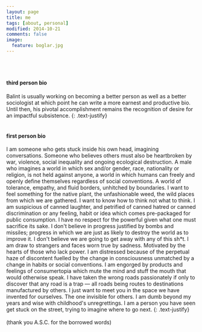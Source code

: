 ```yaml
---
layout: page
title: me
tags: [about, personal]
modified: 2014-10-21
comments: false
image:
  feature: boglar.jpg
---
```

<br><br>

#### third person bio

Balint is usually working on becoming a better person as well as a better sociologist at which point he can write a more earnest and productive bio. Until then, his pivotal accomplishment remains the recognition of desire for an impactful subsistence.
{: .text-justify}
<br><br>

#### first person bio		

I am someone who gets stuck inside his own head, imagining conversations. Someone who believes others must also be heartbroken by war, violence, social inequality and ongoing ecological destruction. A male who imagines a world in which sex and/or gender, race, nationality or religion, is not held against anyone, a world in which humans can freely and openly define themselves regardless of social conventions. A world of tolerance, empathy, and fluid borders, unhitched by boundaries. I want to feel something for the native plant, the unfashionable weed, the wild places from which we are gathered. I want to know how to think not what to think. I am suspicious of canned laughter, and petrified of canned hatred or canned discrimination or any feeling, habit or idea which comes pre-packaged for public consumption. I have no respect for the powerful given what one must sacrifice its sake. I don't believe in progress justified by bombs and missiles; progress in which we are just as likely to destroy the world as to improve it. I don't believe we are going to get away with any of this sh*t. I am draw to strangers and faces worn true by sadness. Motivated by the hearts of those who lack power. I am distressed because of the perpetual haze of discontent fuelled by the change in consciousness unmatched by a change in habits or social conventions. I am engorged by products and feelings of consumertopia which mute the mind and stuff the mouth that would otherwise speak. I have taken the wrong roads passionately if only to discover that any road is a trap — all roads being routes to destinations manufactured by others. I just want to meet you in the space we have invented for ourselves. The one invisible for others. I am dumb beyond my years and wise with childhood's unregrettings. I am a person you have seen get stuck on the street, trying to imagine where to go next.
{: .text-justify}
<br><br>
(thank you A.S.C. for the borrowed words)
